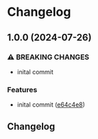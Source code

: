 # Changelog

## 1.0.0 (2024-07-26)


### ⚠ BREAKING CHANGES

* inital commit

### Features

* inital commit ([e64c4e8](https://github.com/VU-ASE/roverrtc/commit/e64c4e8d9af4319dc611fbac8cffd2c0612de5ce))

## Changelog
